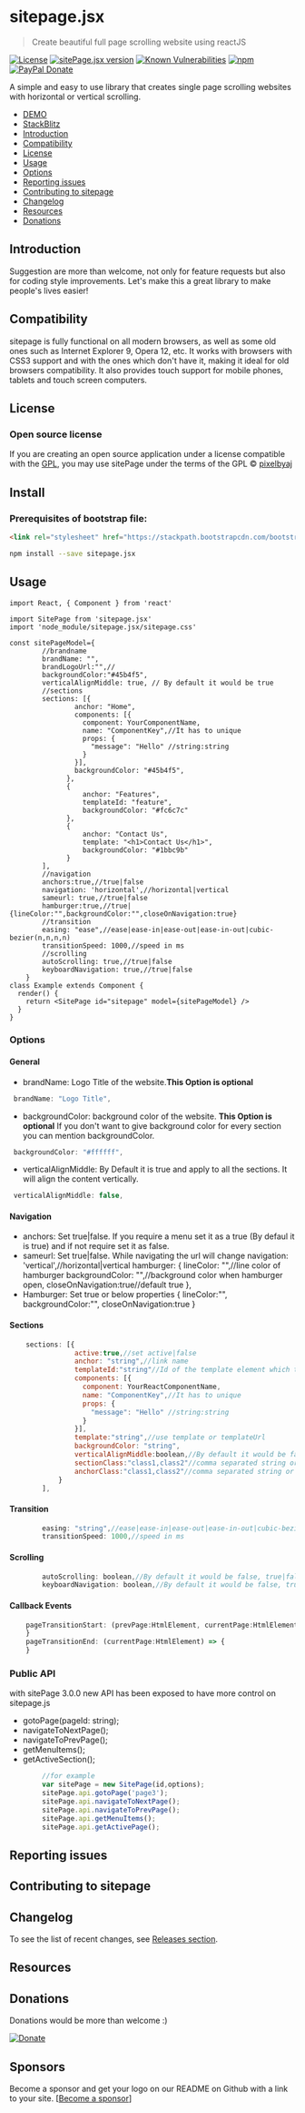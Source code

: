 # sitepage.jsx

> Create beautiful full page scrolling website using reactJS

[![License](https://img.shields.io/badge/License-GPL-blue.svg)](https://www.gnu.org/licenses/gpl-3.0.en.html)
[![sitePage.jsx version](https://img.shields.io/npm/v/sitepage.jsx/latest)](https://www.npmjs.com/package/sitepage.jsx)
[![Known Vulnerabilities](https://snyk.io/test/github/pixelbyaj/sitePage.jsx/badge.svg?targetFile=package.json)](https://snyk.io/test/github/pixelbyaj/sitePage.jsx?targetFile=package.json)
[![npm](https://img.shields.io/npm/dt/sitepage.jsx.svg)](https://www.npmjs.com/package/sitepage.jsx)
[![PayPal Donate](https://img.shields.io/badge/donate-PayPal.me-ff69b4.svg)](https://www.paypal.me/pixelbyaj)

A simple and easy to use library that creates single page scrolling websites with horizontal or vertical scrolling.
- [DEMO](https://www.pixelbyaj.com/sitepage.jsx/)
- [StackBlitz](https://stackblitz.com/edit/sitepagejsx)
- [Introduction](https://github.com/pixelbyaj/sitepage.jsx#introduction)
- [Compatibility](https://github.com/pixelbyaj/sitepage.jsx#compatibility)
- [License](https://github.com/pixelbyaj/sitepage.jsx#license)
- [Usage](https://github.com/pixelbyaj/sitepage.jsx#usage)
- [Options](https://github.com/pixelbyaj/sitepage.jsx#options)
- [Reporting issues](https://github.com/pixelbyaj/sitepage.jsx#reporting-issues)
- [Contributing to sitepage](https://github.com/pixelbyaj/sitepage.jsx#contributing-to-sitepagejs)
- [Changelog](https://github.com/pixelbyaj/sitepage.jsx#changelog)
- [Resources](https://github.com/pixelbyaj/sitepage.jsx#resources)
- [Donations](https://github.com/pixelbyaj/sitepage.jsx#donations)

## Introduction
Suggestion are more than welcome, not only for feature requests but also for coding style improvements.
Let's make this a great library to make people's lives easier!

## Compatibility
sitepage is fully functional on all modern browsers, as well as some old ones such as Internet Explorer 9, Opera 12, etc.
It works with browsers with CSS3 support and with the ones which don't have it, making it ideal for old browsers compatibility.
It also provides touch support for mobile phones, tablets and touch screen computers.

## License

### Open source license
If you are creating an open source application under a license compatible with the [GPL](https://www.gnu.org/licenses/gpl-3.0.en.html), you may use sitePage under the terms of the GPL © [pixelbyaj](https://github.com/pixelbyaj)
## Install
### Prerequisites of bootstrap file:

```html
<link rel="stylesheet" href="https://stackpath.bootstrapcdn.com/bootstrap/4.4.1/css/bootstrap.min.css" integrity="sha384-Vkoo8x4CGsO3+Hhxv8T/Q5PaXtkKtu6ug5TOeNV6gBiFeWPGFN9MuhOf23Q9Ifjh" crossorigin="anonymous">
```

```bash
npm install --save sitepage.jsx
```

## Usage

```tsx
import React, { Component } from 'react'

import SitePage from 'sitepage.jsx'
import 'node_module/sitepage.jsx/sitepage.css'

const sitePageModel={
        //brandname
        brandName: "",
        brandLogoUrl:"",//
        backgroundColor:"#45b4f5",
        verticalAlignMiddle: true, // By default it would be true
        //sections
        sections: [{
                anchor: "Home",
                components: [{
                  component: YourComponentName,
                  name: "ComponentKey",//It has to unique
                  props: {
                    "message": "Hello" //string:string
                  }
                }],
                backgroundColor: "#45b4f5",
              },
              {
                  anchor: "Features",
                  templateId: "feature",
                  backgroundColor: "#fc6c7c"
              },
              {
                  anchor: "Contact Us",
                  template: "<h1>Contact Us</h1>",
                  backgroundColor: "#1bbc9b"
              }
        ],
        //navigation
	    anchors:true,//true|false
        navigation: 'horizontal',//horizontal|vertical
        sameurl: true,//true|false
        hamburger:true,//true|{lineColor:"",backgroundColor:"",closeOnNavigation:true}
        //transition
        easing: "ease",//ease|ease-in|ease-out|ease-in-out|cubic-bezier(n,n,n,n)
        transitionSpeed: 1000,//speed in ms
        //scrolling
        autoScrolling: true,//true|false
        keyboardNavigation: true,//true|false
    }
class Example extends Component {
  render() {
    return <SitePage id="sitepage" model={sitePageModel} />
  }
}
```

### Options
#### General

* brandName: Logo Title of the website.**This Option is optional**
```javascript
 brandName: "Logo Title",
```
* backgroundColor: background color of the website. **This Option is optional** If you don't want to give background color for every section you can mention backgroundColor.
```javascript
 backgroundColor: "#ffffff",
```
* verticalAlignMiddle: By Default it is true and apply to all the sections. It will align the content vertically.
```javascript
 verticalAlignMiddle: false,
```
#### Navigation
* anchors: Set true|false. If you require a menu set it as a true (By defaul it is true) and if not require set it as false.
* sameurl: Set true|false. While navigating the url will change
        navigation: 'vertical',//horizontal|vertical
        hamburger: {
            lineColor: "",//line color of hamburger
            backgroundColor: "",//background color when hamburger open,
            closeOnNavigation:true//default true
        },
* Hamburger: Set true or below properties
    {
        lineColor:"",
        backgroundColor:"",
        closeOnNavigation:true
    }
#### Sections
```javascript
    sections: [{
                active:true,//set active|false
                anchor: "string",//link name
                templateId:"string"//Id of the template element which to be render
                components: [{
                  component: YourReactComponentName,
                  name: "ComponentKey",//It has to unique
                  props: {
                    "message": "Hello" //string:string
                  }
                }],
                template:"string",//use template or templateUrl
                backgroundColor: "string",
                verticalAlignMiddle:boolean,//By default it would be false, true|false
                sectionClass:"class1,class2"//comma separated string or string array class to be apply on sections
                anchorClass:"class1,class2"//comma separated string or string array class to be apply on sections
            }
        ],
```
#### Transition
```javascript
        easing: "string",//ease|ease-in|ease-out|ease-in-out|cubic-bezier(n,n,n,n)
        transitionSpeed: 1000,//speed in ms
```
#### Scrolling
```javascript
        autoScrolling: boolean,//By default it would be false, true|false
        keyboardNavigation: boolean,//By default it would be false, true|false
```
#### Callback Events
```javascript
    pageTransitionStart: (prevPage:HtmlElement, currentPage:HtmlElement) => {
    }
    pageTransitionEnd: (currentPage:HtmlElement) => {
    }
```
### Public API
with sitePage 3.0.0 new API has been exposed to have more control on sitepage.js
* gotoPage(pageId: string);
* navigateToNextPage();
* navigateToPrevPage();
* getMenuItems();
* getActiveSection();
```javascript
        //for example
        var sitePage = new SitePage(id,options);
        sitePage.api.gotoPage('page3');
        sitePage.api.navigateToNextPage();
        sitePage.api.navigateToPrevPage();
        sitePage.api.getMenuItems();
        sitePage.api.getActivePage();
```
## Reporting issues
## Contributing to sitepage
## Changelog
To see the list of recent changes, see [Releases section](https://github.com/pixelbyaj/sitePage/releases).
## Resources
## Donations
Donations would be more than welcome :)

[![Donate](https://www.paypalobjects.com/en_US/GB/i/btn/btn_donateCC_LG.gif)](https://www.paypal.me/pixelbyaj)
## Sponsors
Become a sponsor and get your logo on our README on Github with a link to your site. [[Become a sponsor](https://pixelbyaj.github.io/#contact)]


